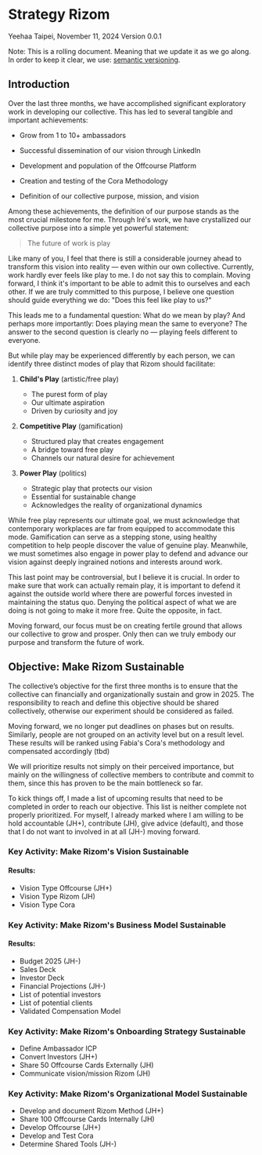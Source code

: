 # Strategy Rizom

Yeehaa
Taipei, November 11, 2024
Version 0.0.1

Note: This is a rolling document. Meaning that we update it as we go along. In order to keep it clear, we use: [semantic versioning](https://semver.org/).

## Introduction

Over the last three months, we have accomplished significant exploratory work in developing our collective. This has led to several tangible and important achievements:

- Grow from 1 to 10+ ambassadors

- Successful dissemination of our vision through LinkedIn

- Development and population of the Offcourse Platform

- Creation and testing of the Cora Methodology

- Definition of our collective purpose, mission, and vision

Among these achievements, the definition of our purpose stands as the most crucial milestone for me. Through Iré's work, we have crystallized our collective purpose into a simple yet powerful statement:

> The future of work is play

Like many of you, I feel that there is still a considerable journey ahead to transform this vision into reality — even within our own collective. Currently, work hardly ever feels like play to me. I do not say this to complain. Moving forward, I think it's important to be able to admit this to ourselves and each other. If we are truly committed to this purpose, I believe one question should guide everything we do: "Does this feel like play to us?"

This leads me to a fundamental question: What do we mean by play? And perhaps more importantly: Does playing mean the same to everyone? The answer to the second question is clearly no — playing feels different to everyone. 

But while play may be experienced differently by each person, we can identify three distinct modes of play that Rizom should facilitate:

1. **Child's Play** (artistic/free play)
   - The purest form of play
   - Our ultimate aspiration
   - Driven by curiosity and joy

2. **Competitive Play** (gamification)
   - Structured play that creates engagement
   - A bridge toward free play
   - Channels our natural desire for achievement

3. **Power Play** (politics)
   - Strategic play that protects our vision
   - Essential for sustainable change
   - Acknowledges the reality of organizational dynamics

While free play represents our ultimate goal, we must acknowledge that contemporary workplaces are far from equipped to accommodate this mode. Gamification can serve as a stepping stone, using healthy competition to help people discover the value of genuine play. Meanwhile, we must sometimes also engage in power play to defend and advance our vision against deeply ingrained notions and interests around work.

This last point may be controversial, but I believe it is crucial. In order to make sure that work can actually remain play, it is important to defend it against the outside world where there are powerful forces invested in maintaining the status quo. Denying the political aspect of what we are doing is not going to make it more free. Quite the opposite, in fact.

Moving forward, our focus must be on creating fertile ground that allows our collective to grow and prosper. Only then can we truly embody our purpose and transform the future of work.


## Objective: Make Rizom Sustainable

The collective’s objective for the first three months is to ensure that the collective can financially and organizationally sustain and grow in 2025. The responsibility to reach and define this objective should be shared collectively, otherwise our experiment should be considered as failed.

Moving forward, we no longer put deadlines on phases but on results. Similarly, people are not grouped on an activity level but on a result level. These results will be ranked using Fabia's Cora's methodology and compensated accordingly (tbd)

We will prioritize results not simply on their perceived importance, but mainly on the willingness of collective members to contribute and commit to them, since this has proven to be the main bottleneck so far.

To kick things off, I made a list of upcoming results that need to be completed in order to reach our objective. This list is neither complete not properly prioritized. For myself, I already marked where I am willing to be hold accountable (JH+), contribute (JH), give advice (default), and those that I do not want to involved in at all (JH-) moving forward.


### Key Activity: Make Rizom's Vision Sustainable

#### Results:

+ Vision Type Offcourse (JH+)
+ Vision Type Rizom (JH)
+ Vision Type Cora 


### Key Activity: Make Rizom's Business Model Sustainable

#### Results:

+ Budget 2025 (JH-)
+ Sales Deck 
+ Investor Deck 
+ Financial Projections (JH-)
+ List of potential investors 
+ List of potential clients 
+ Validated Compensation Model 


### Key Activity: Make Rizom's Onboarding Strategy Sustainable

+ Define Ambassador ICP 
+ Convert Investors (JH+)
+ Share 50 Offcourse Cards Externally (JH)
+ Communicate vision/mission Rizom (JH)


### Key Activity: Make Rizom's Organizational Model Sustainable

+ Develop and document Rizom Method (JH+)
+ Share 100 Offcourse Cards Internally (JH)
+ Develop Offcourse (JH+)
+ Develop and Test Cora 
+ Determine Shared Tools (JH-)

